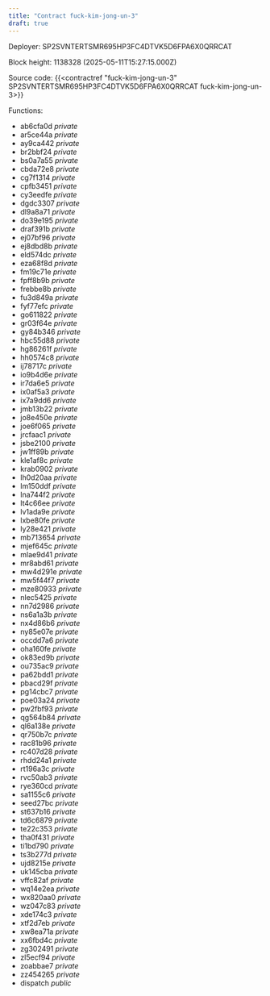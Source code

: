 ```yaml
---
title: "Contract fuck-kim-jong-un-3"
draft: true
---
```

Deployer: SP2SVNTERTSMR695HP3FC4DTVK5D6FPA6X0QRRCAT


 



Block height: 1138328 (2025-05-11T15:27:15.000Z)

Source code: {{<contractref "fuck-kim-jong-un-3" SP2SVNTERTSMR695HP3FC4DTVK5D6FPA6X0QRRCAT fuck-kim-jong-un-3>}}

Functions:

* ab6cfa0d _private_
* ar5ce44a _private_
* ay9ca442 _private_
* br2bbf24 _private_
* bs0a7a55 _private_
* cbda72e8 _private_
* cg7f1314 _private_
* cpfb3451 _private_
* cy3eedfe _private_
* dgdc3307 _private_
* dl9a8a71 _private_
* do39e195 _private_
* draf391b _private_
* ej07bf96 _private_
* ej8dbd8b _private_
* eld574dc _private_
* eza68f8d _private_
* fm19c71e _private_
* fpff8b9b _private_
* frebbe8b _private_
* fu3d849a _private_
* fyf77efc _private_
* go611822 _private_
* gr03f64e _private_
* gy84b346 _private_
* hbc55d88 _private_
* hg86261f _private_
* hh0574c8 _private_
* ij78717c _private_
* io9b4d6e _private_
* ir7da6e5 _private_
* ix0af5a3 _private_
* ix7a9dd6 _private_
* jmb13b22 _private_
* jo8e450e _private_
* joe6f065 _private_
* jrcfaac1 _private_
* jsbe2100 _private_
* jw1ff89b _private_
* kle1af8c _private_
* krab0902 _private_
* lh0d20aa _private_
* lm150ddf _private_
* lna744f2 _private_
* lt4c66ee _private_
* lv1ada9e _private_
* lxbe80fe _private_
* ly28e421 _private_
* mb713654 _private_
* mjef645c _private_
* mlae9d41 _private_
* mr8abd61 _private_
* mw4d291e _private_
* mw5f44f7 _private_
* mze80933 _private_
* nlec5425 _private_
* nn7d2986 _private_
* ns6a1a3b _private_
* nx4d86b6 _private_
* ny85e07e _private_
* occdd7a6 _private_
* oha160fe _private_
* ok83ed9b _private_
* ou735ac9 _private_
* pa62bdd1 _private_
* pbacd29f _private_
* pg14cbc7 _private_
* poe03a24 _private_
* pw2fbf93 _private_
* qg564b84 _private_
* ql6a138e _private_
* qr750b7c _private_
* rac81b96 _private_
* rc407d28 _private_
* rhdd24a1 _private_
* rt196a3c _private_
* rvc50ab3 _private_
* rye360cd _private_
* sa1155c6 _private_
* seed27bc _private_
* st637b16 _private_
* td6c6879 _private_
* te22c353 _private_
* tha0f431 _private_
* ti1bd790 _private_
* ts3b277d _private_
* ujd8215e _private_
* uk145cba _private_
* vffc82af _private_
* wq14e2ea _private_
* wx820aa0 _private_
* wz047c83 _private_
* xde174c3 _private_
* xtf2d7eb _private_
* xw8ea71a _private_
* xx6fbd4c _private_
* zg302491 _private_
* zl5ecf94 _private_
* zoabbae7 _private_
* zz454265 _private_
* dispatch _public_
